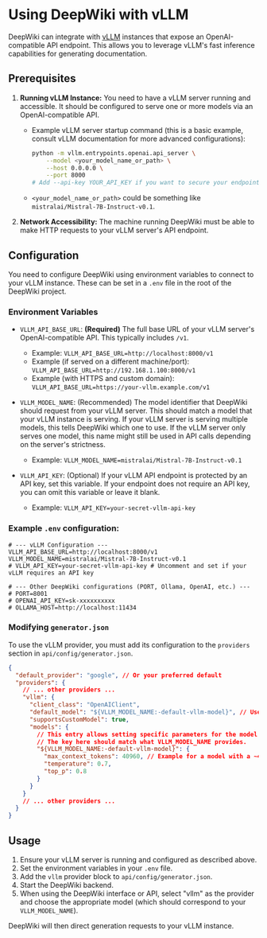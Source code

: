 # Using DeepWiki with vLLM

DeepWiki can integrate with [vLLM](https://github.com/vllm-project/vllm) instances that expose an OpenAI-compatible API endpoint. This allows you to leverage vLLM's fast inference capabilities for generating documentation.

## Prerequisites

1.  **Running vLLM Instance:** You need to have a vLLM server running and accessible. It should be configured to serve one or more models via an OpenAI-compatible API.
    *   Example vLLM server startup command (this is a basic example, consult vLLM documentation for more advanced configurations):
        ```bash
        python -m vllm.entrypoints.openai.api_server \
            --model <your_model_name_or_path> \
            --host 0.0.0.0 \
            --port 8000
        # Add --api-key YOUR_API_KEY if you want to secure your endpoint
        ```
    *   `<your_model_name_or_path>` could be something like `mistralai/Mistral-7B-Instruct-v0.1`.

2.  **Network Accessibility:** The machine running DeepWiki must be able to make HTTP requests to your vLLM server's API endpoint.

## Configuration

You need to configure DeepWiki using environment variables to connect to your vLLM instance. These can be set in a `.env` file in the root of the DeepWiki project.

### Environment Variables

*   `VLLM_API_BASE_URL`: **(Required)** The full base URL of your vLLM server's OpenAI-compatible API. This typically includes `/v1`.
    *   Example: `VLLM_API_BASE_URL=http://localhost:8000/v1`
    *   Example (if served on a different machine/port): `VLLM_API_BASE_URL=http://192.168.1.100:8000/v1`
    *   Example (with HTTPS and custom domain): `VLLM_API_BASE_URL=https://your-vllm.example.com/v1`

*   `VLLM_MODEL_NAME`: (Recommended) The model identifier that DeepWiki should request from your vLLM server. This should match a model that your vLLM instance is serving. If your vLLM server is serving multiple models, this tells DeepWiki which one to use. If the vLLM server only serves one model, this name might still be used in API calls depending on the server's strictness.
    *   Example: `VLLM_MODEL_NAME=mistralai/Mistral-7B-Instruct-v0.1`

*   `VLLM_API_KEY`: (Optional) If your vLLM API endpoint is protected by an API key, set this variable. If your endpoint does not require an API key, you can omit this variable or leave it blank.
    *   Example: `VLLM_API_KEY=your-secret-vllm-api-key`

### Example `.env` configuration:

```env
# --- vLLM Configuration ---
VLLM_API_BASE_URL=http://localhost:8000/v1
VLLM_MODEL_NAME=mistralai/Mistral-7B-Instruct-v0.1
# VLLM_API_KEY=your-secret-vllm-api-key # Uncomment and set if your vLLM requires an API key

# --- Other DeepWiki configurations (PORT, Ollama, OpenAI, etc.) ---
# PORT=8001
# OPENAI_API_KEY=sk-xxxxxxxxxx
# OLLAMA_HOST=http://localhost:11434
```

### Modifying `generator.json`

To use the vLLM provider, you must add its configuration to the `providers` section in `api/config/generator.json`.

```json
{
  "default_provider": "google", // Or your preferred default
  "providers": {
    // ... other providers ...
    "vllm": {
      "client_class": "OpenAIClient",
      "default_model": "${VLLM_MODEL_NAME:-default-vllm-model}", // Uses env var or a fallback
      "supportsCustomModel": true,
      "models": {
        // This entry allows setting specific parameters for the model named by VLLM_MODEL_NAME
        // The key here should match what VLLM_MODEL_NAME provides.
        "${VLLM_MODEL_NAME:-default-vllm-model}": {
          "max_context_tokens": 40960, // Example for a model with a ~40k context window
          "temperature": 0.7,
          "top_p": 0.8
        }
      }
    }
    // ... other providers ...
  }
}
```

## Usage

1.  Ensure your vLLM server is running and configured as described above.
2.  Set the environment variables in your `.env` file.
3.  Add the `vllm` provider block to `api/config/generator.json`.
4.  Start the DeepWiki backend.
5.  When using the DeepWiki interface or API, select "vllm" as the provider and choose the appropriate model (which should correspond to your `VLLM_MODEL_NAME`).

DeepWiki will then direct generation requests to your vLLM instance.
```

